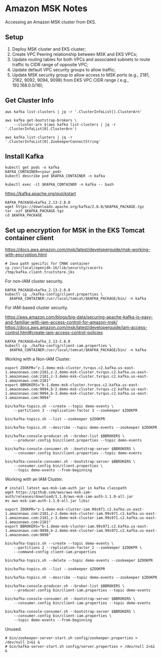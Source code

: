 # Amazon MSK Notes

Accessing an Amazon MSK cluster from EKS.

## Setup

1. Deploy MSK cluster and EKS cluster;
2. Create VPC Peering relationship between MSK and EKS VPCs;
3. Update routing tables for both VPCs and associated subnets to route traffic to CIDR range of opposite VPC;
4. Update default VPC security groups to allow traffic;
5. Update MSK security group to allow access to MSK ports (e.g., 2181, 2182, 9092, 9094, 9098) from EKS VPC CIDR range (
   e.g., 192.168.0.0/16);

## Get Cluster Info

```shell
aws kafka list-clusters | jq -r '.ClusterInfoList[].ClusterArn'

aws kafka get-bootstrap-brokers \
    --cluster-arn $(aws kafka list-clusters | jq -r '.ClusterInfoList[0].ClusterArn')

aws kafka list-clusters | jq -r '.ClusterInfoList[0].ZookeeperConnectString'
```

## Install Kafka

```shell
kubectl get pods -n kafka
KAFKA_CONTAINER=<your_pod>
kubectl describe pod $KAFKA_CONTAINER -n kafka

kubectl exec -it $KAFKA_CONTAINER -n kafka -- bash
```

<https://kafka.apache.org/quickstart>

```shell
KAFKA_PACKAGE=kafka_2.13-2.8.0
wget https://downloads.apache.org/kafka/2.8.0/$KAFKA_PACKAGE.tgz
tar -xzf $KAFKA_PACKAGE.tgz
cd $KAFKA_PACKAGE
```

## Set up encryption for MSK in the EKS Tomcat container client

<https://docs.aws.amazon.com/msk/latest/developerguide/msk-working-with-encryption.html>

```shell
# Java path specific for CMAK container
cp /usr/local/openjdk-16/lib/security/cacerts /tmp/kafka.client.truststore.jks
```

For non-IAM cluster security.

```shell
KAFKA_PACKAGE=kafka_2.13-2.8.0
kubectl cp ./kafka-config/client.properties \
  $KAFKA_CONTAINER:/usr/local/tomcat/$KAFKA_PACKAGE/bin/ -n kafka
```

For IAM-based cluster security.

<https://aws.amazon.com/blogs/big-data/securing-apache-kafka-is-easy-and-familiar-with-iam-access-control-for-amazon-msk/>
<https://docs.aws.amazon.com/msk/latest/developerguide/iam-access-control.html#create-iam-access-control-policies>

```shell
KAFKA_PACKAGE=kafka_2.13-2.8.0
kubectl cp ./kafka-config/client-iam.properties \
  $KAFKA_CONTAINER:/usr/local/tomcat/$KAFKA_PACKAGE/bin/ -n kafka
```

Working with a Non-IAM Cluster.

```shell
export ZOOKPR="z-1.demo-msk-cluster.tvrqus.c2.kafka.us-east-1.amazonaws.com:2181,z-2.demo-msk-cluster.tvrqus.c2.kafka.us-east-1.amazonaws.com:2181,z-3.demo-msk-cluster.tvrqus.c2.kafka.us-east-1.amazonaws.com:2181"
export BBROKERS="b-1.demo-msk-cluster.tvrqus.c2.kafka.us-east-1.amazonaws.com:9094,b-2.demo-msk-cluster.tvrqus.c2.kafka.us-east-1.amazonaws.com:9094,b-3.demo-msk-cluster.tvrqus.c2.kafka.us-east-1.amazonaws.com:9094"

bin/kafka-topics.sh --create --topic demo-events \
    --partitions 3 --replication-factor 3 --zookeeper $ZOOKPR

bin/kafka-topics.sh --list --zookeeper $ZOOKPR

bin/kafka-topics.sh --describe --topic demo-events --zookeeper $ZOOKPR

bin/kafka-console-producer.sh --broker-list $BBROKERS \
    --producer.config bin/client.properties --topic demo-events

bin/kafka-console-consumer.sh --bootstrap-server $BBROKERS \
    --consumer.config bin/client.properties --topic demo-events

bin/kafka-console-consumer.sh --bootstrap-server $BBROKERS \
    --consumer.config bin/client.properties \
    --topic demo-events --from-beginning
```

Working with an IAM Cluster.

```shell
# install latest aws-msk-iam-auth jar in kafka classpath
wget https://github.com/aws/aws-msk-iam-auth/releases/download/1.1.0/aws-msk-iam-auth-1.1.0-all.jar
mv aws-msk-iam-auth-1.1.0-all.jar libs/

export ZOOKPR="z-1.demo-msk-cluster-iam.99s971.c2.kafka.us-east-1.amazonaws.com:2181,z-2.demo-msk-cluster-iam.99s971.c2.kafka.us-east-1.amazonaws.com:2181,z-3.demo-msk-cluster-iam.99s971.c2.kafka.us-east-1.amazonaws.com:2181"
export BBROKERS="b-1.demo-msk-cluster-iam.99s971.c2.kafka.us-east-1.amazonaws.com:9098,b-2.demo-msk-cluster-iam.99s971.c2.kafka.us-east-1.amazonaws.com:9098"

bin/kafka-topics.sh --create --topic demo-events \
    --partitions 2 --replication-factor 2 --zookeeper $ZOOKPR \
    --command-config client-iam.properties

bin/kafka-topics.sh --delete --topic demo-events --zookeeper $ZOOKPR

bin/kafka-topics.sh --list --zookeeper $ZOOKPR

bin/kafka-topics.sh --describe --topic demo-events --zookeeper $ZOOKPR

bin/kafka-console-producer.sh --broker-list $BBROKERS \
    --producer.config bin/client-iam.properties --topic demo-events

bin/kafka-console-consumer.sh --bootstrap-server $BBROKERS \
    --consumer.config bin/client-iam.properties --topic demo-events

bin/kafka-console-consumer.sh --bootstrap-server $BBROKERS \
    --consumer.config bin/client-iam.properties \
    --topic demo-events --from-beginning
```

Unused.

```shell
# bin/zookeeper-server-start.sh config/zookeeper.properties > /dev/null 2>&1 &
# bin/kafka-server-start.sh config/server.properties > /dev/null 2>&1 & 
```
